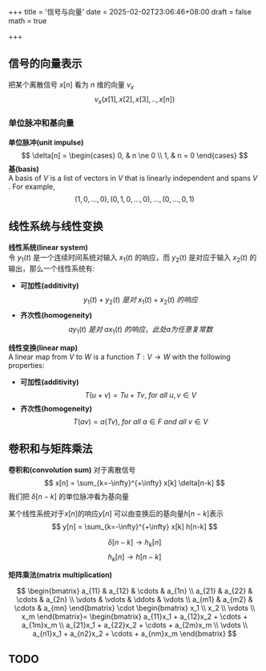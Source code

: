 +++
title = '信号与向量'
date = 2025-02-02T23:06:46+08:00
draft = false
math = true

+++

## 信号的向量表示
把某个离散信号 $x[n]$ 看为 $n$ 维的向量 $v_x$
$$v_x (x[1], x[2], x[3], .., x[n])$$

### 单位脉冲和基向量
**单位脉冲(unit impulse)**  
$$
\delta[n] = 
\begin{cases} 
0, & n \ne 0 \\ 
1, & n = 0
\end{cases}
$$
**基(basis)**  
A basis of $V$ is a list of vectors in $V$ that is linearly independent and
spans $V$ . For example,
$$
(1, 0, . . . , 0), (0, 1, 0, . . . , 0), . . . , (0, . . . , 0, 1)
$$

## 线性系统与线性变换
**线性系统(linear system)**  
令 $y_1(t)$ 是一个连续时间系统对输入 $x_1(t)$ 的响应，而 $y_2(t)$ 是对应于输入 $x_2(t)$ 的输出，那么一个线性系统有:  

- **可加性(additivity)**  
$$
y_1(t) + y_2(t)\ 是对\ x_1(t) + x_2(t)\ 的响应
$$
- **齐次性(homogeneity)**  
$$
ay_1(t)\ 是对\ ax_1(t)\ 的响应，此处 a 为任意复常数
$$

**线性变换(linear map)**  
A linear map from $V$ to $W$ is a function $T : V → W$ with the following
properties:  
- **可加性(additivity)**  
$$
T (u + v) = T u + T v,\ for\ all\ u, v ∈ V 
$$
- **齐次性(homogeneity)**  
$$
T (av) = a(T v),\ for\ all\ a ∈ F\ and\ all\ v ∈ V
$$

## 卷积和与矩阵乘法
**卷积和(convolution sum)**
对于离散信号
$$
x[n] = \sum_{k=-\infty}^{+\infty} x[k] \delta[n-k]
$$
我们把 $\delta[n-k]$ 的单位脉冲看为基向量  

某个线性系统对于$x[n]$的响应$y[n]$
可以由变换后的基向量$h[n-k]$表示
$$
y[n] = \sum_{k=-\infty}^{+\infty} x[k] h[n-k]
$$

$$
\delta[n-k] \rightarrow h_k[n]
$$
$$
h_k[n] \rightarrow h[n-k]
$$

**矩阵乘法(matrix multiplication)**

$$
\begin{bmatrix}
a_{11} & a_{12} & \cdots & a_{1n} \\
a_{21} & a_{22} & \cdots & a_{2n} \\
\vdots & \vdots & \ddots & \vdots \\
a_{m1} & a_{m2} & \cdots & a_{mn}
\end{bmatrix}
\cdot
\begin{bmatrix}
x_1 \\
x_2 \\
\vdots \\
x_m
\end{bmatrix}=
\begin{bmatrix}
a_{11}x_1 + a_{12}x_2 + \cdots + a_{1m}x_m \\
a_{21}x_1 + a_{22}x_2 + \cdots + a_{2m}x_m \\
\vdots \\
a_{n1}x_1 + a_{n2}x_2 + \cdots + a_{nm}x_m
\end{bmatrix}
$$

## TODO